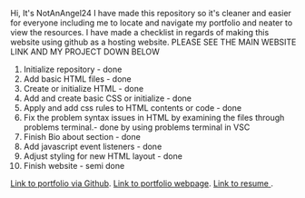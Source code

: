 Hi,
It's NotAnAngel24
I have made this repository so it's cleaner and easier for everyone including me to locate and navigate my portfolio and neater to view the resources.
I have made a checklist in regards of making this website using github as a hosting website.
PLEASE SEE THE MAIN WEBSITE LINK AND MY PROJECT DOWN BELOW
1. Initialize repository - done
2. Add basic HTML files - done
3. Create or initialize HTML - done
4. Add and create basic CSS or initialize - done
5. Apply and add css rules to HTML contents or code - done
6. Fix the problem syntax issues in HTML by examining the files through problems terminal.- done by using problems terminal in VSC
7. Finish Bio about section - done 
8. Add javascript event listeners - done
9. Adjust styling for new HTML layout - done
10. Finish website - semi done

<a target="__blank" href="https://github.com/NotAnAngel24/NotAnAngel24.github.io"> Link to portfolio via Github</a>.
<a target="__blank" href="https://notanangel24.github.io/Portfolio/"> Link to portfolio webpage</a>.
<a target="__blank" href="https://notanangel24.github.io/Resume/"> Link to resume </a>.

